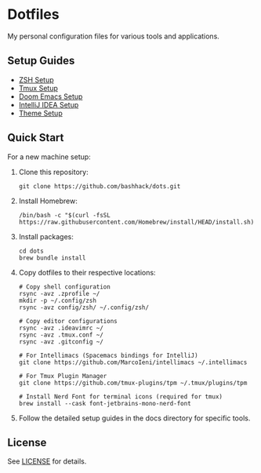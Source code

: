 # Dotfiles

My personal configuration files for various tools and applications.

## Setup Guides

- [ZSH Setup](docs/zsh_setup.md)
- [Tmux Setup](docs/tmux_setup.md)
- [Doom Emacs Setup](docs/doom_emacs_setup.md)
- [IntelliJ IDEA Setup](docs/intellij_setup.md)
- [Theme Setup](docs/theme_setup.md)

## Quick Start

For a new machine setup:

1. Clone this repository:
   ```shell
   git clone https://github.com/bashhack/dots.git
   ```

2. Install Homebrew:
   ```shell
   /bin/bash -c "$(curl -fsSL https://raw.githubusercontent.com/Homebrew/install/HEAD/install.sh)"
   ```

3. Install packages:
   ```shell
   cd dots
   brew bundle install
   ```

4. Copy dotfiles to their respective locations:
   ```shell
   # Copy shell configuration
   rsync -avz .zprofile ~/
   mkdir -p ~/.config/zsh
   rsync -avz config/zsh/ ~/.config/zsh/
   
   # Copy editor configurations
   rsync -avz .ideavimrc ~/
   rsync -avz .tmux.conf ~/
   rsync -avz .gitconfig ~/
   
   # For Intellimacs (Spacemacs bindings for IntelliJ)
   git clone https://github.com/MarcoIeni/intellimacs ~/.intellimacs
   
   # For Tmux Plugin Manager
   git clone https://github.com/tmux-plugins/tpm ~/.tmux/plugins/tpm
   
   # Install Nerd Font for terminal icons (required for tmux)
   brew install --cask font-jetbrains-mono-nerd-font
   ```

5. Follow the detailed setup guides in the docs directory for specific tools.

## License

See [LICENSE](LICENSE) for details.